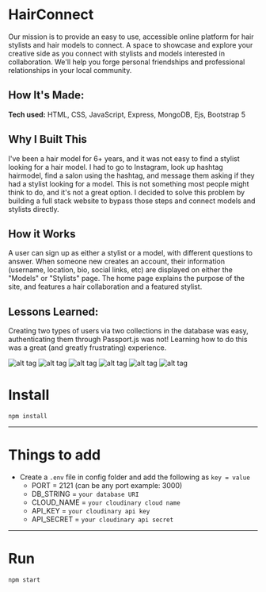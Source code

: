 # HairConnect

Our mission is to provide an easy to use, accessible online platform for hair stylists and hair models to connect. A space to showcase and explore your creative side as you connect with stylists and models interested in collaboration. We'll help you forge personal friendships and professional relationships in your local community.

## How It's Made:

**Tech used:** HTML, CSS, JavaScript, Express, MongoDB, Ejs, Bootstrap 5

## Why I Built This

I've been a hair model for 6+ years, and it was not easy to find a stylist looking for a hair model. I had to go to Instagram, look up hashtag hairmodel, find a salon using the hashtag, and message them asking if they had a stylist looking for a model. This is not something most people might think to do, and it's not a great option. I decided to solve this problem by building a full stack website to bypass those steps and connect models and stylists directly.

## How it Works

A user can sign up as either a stylist or a model, with different questions to answer. When someone new creates an account, their information (username, location, bio, social links, etc) are displayed on either the "Models" or "Stylists" page. The home page explains the purpose of the site, and features a hair collaboration and a featured stylist.

## Lessons Learned:

Creating two types of users via two collections in the database was easy, authenticating them through Passport.js was not! Learning how to do this was a great (and greatly frustrating) experience.

![alt tag](https://i.postimg.cc/FKbxBP2X/index1.png)
![alt tag](https://i.postimg.cc/9FnVDbg2/index2.png)
![alt tag](https://i.postimg.cc/TYpvvmd4/signup.png)
![alt tag](https://i.postimg.cc/8CGYcrGD/login.png)
![alt tag](https://i.postimg.cc/XvxsvHxc/models.png)
![alt tag](https://i.postimg.cc/mrdKngxs/stylists.png)

# Install

`npm install`

---

# Things to add

- Create a `.env` file in config folder and add the following as `key = value`
  - PORT = 2121 (can be any port example: 3000)
  - DB_STRING = `your database URI`
  - CLOUD_NAME = `your cloudinary cloud name`
  - API_KEY = `your cloudinary api key`
  - API_SECRET = `your cloudinary api secret`

---

# Run

`npm start`

#

